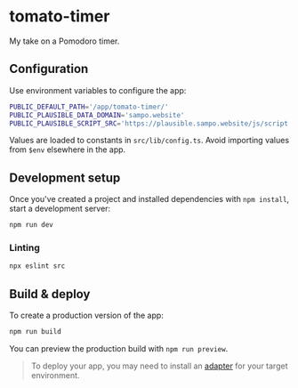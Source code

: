 # tomato-timer

My take on a Pomodoro timer.

## Configuration
Use environment variables to configure the app:

```bash
PUBLIC_DEFAULT_PATH='/app/tomato-timer/'
PUBLIC_PLAUSIBLE_DATA_DOMAIN='sampo.website'
PUBLIC_PLAUSIBLE_SCRIPT_SRC='https://plausible.sampo.website/js/script.js'
```

Values are loaded to constants in `src/lib/config.ts`.
Avoid importing values from `$env` elsewhere in the app.

## Development setup
Once you've created a project and installed dependencies with `npm install`, start a development server:

```zsh
npm run dev
```

### Linting

```zsh
npx eslint src
```

## Build & deploy
To create a production version of the app:

```zsh
npm run build
```

You can preview the production build with `npm run preview`.

> To deploy your app, you may need to install an [adapter](https://kit.svelte.dev/docs/adapters) for your target environment.
